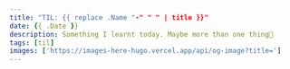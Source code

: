```yaml
---
title: "TIL: {{ replace .Name "-" " " | title }}"
date: {{ .Date }}
description: Something I learnt today. Maybe more than one thing👾
tags: [til]
images: ['https://images-here-hugo.vercel.app/api/og-image?title=']
---
```


